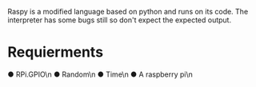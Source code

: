 Raspy is a modified language based on python and runs on its code. The interpreter has some bugs still so don't expect the expected output.


# Requierments

● RPi.GPIO\n
● Random\n
● Time\n
● A raspberry pi\n